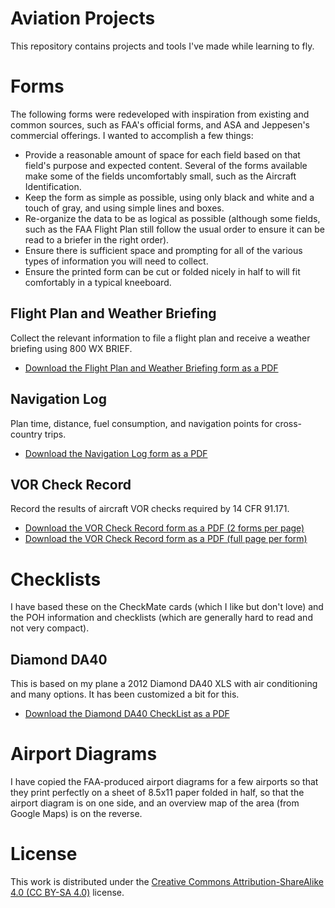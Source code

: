 # Aviation Projects

This repository contains projects and tools I've made while learning to fly.

# Forms

The following forms were redeveloped with inspiration from existing and common sources, such as FAA's official forms, and ASA and Jeppesen's commercial offerings. I wanted to accomplish a few things:

* Provide a reasonable amount of space for each field based on that field's purpose and expected content. Several of the forms available make some of the fields uncomfortably small, such as the Aircraft Identification.
* Keep the form as simple as possible, using only black and white and a touch of gray, and using simple lines and boxes.
* Re-organize the data to be as logical as possible (although some fields, such as the FAA Flight Plan still follow the usual order to ensure it can be read to a briefer in the right order).
* Ensure there is sufficient space and prompting for all of the various types of information you will need to collect.
* Ensure the printed form can be cut or folded nicely in half to will fit comfortably in a typical kneeboard.

## Flight Plan and Weather Briefing

Collect the relevant information to file a flight plan and receive a weather briefing using 800 WX BRIEF.

* [Download the Flight Plan and Weather Briefing form as a PDF](https://github.com/jeremycole/aviation/raw/master/pdf/flight_plan_and_weather_briefing.pdf)

## Navigation Log

Plan time, distance, fuel consumption, and navigation points for cross-country trips.

* [Download the Navigation Log form as a PDF](https://github.com/jeremycole/aviation/raw/master/pdf/navigation_log.pdf)

## VOR Check Record

Record the results of aircraft VOR checks required by 14 CFR 91.171.

* [Download the VOR Check Record form as a PDF (2 forms per page)](https://github.com/jeremycole/aviation/raw/master/pdf/vor_check_half_page.pdf)
* [Download the VOR Check Record form as a PDF (full page per form)](https://github.com/jeremycole/aviation/raw/master/pdf/vor_check_full_page.pdf)

# Checklists

I have based these on the CheckMate cards (which I like but don't love) and the POH information and checklists (which are generally hard to read and not very compact).

## Diamond DA40

This is based on my plane a 2012 Diamond DA40 XLS with air conditioning and many options. It has been customized a bit for this.

* [Download the Diamond DA40 CheckList as a PDF](https://github.com/jeremycole/aviation/raw/master/pdf/da40_checklist.pdf)

# Airport Diagrams

I have copied the FAA-produced airport diagrams for a few airports so that they print perfectly on a sheet of 8.5x11 paper folded in half, so that the airport diagram is on one side, and an overview map of the area (from Google Maps) is on the reverse.

# License

This work is distributed under the [Creative Commons Attribution-ShareAlike 4.0 (CC BY-SA 4.0)](http://creativecommons.org/licenses/by-sa/4.0/) license.
